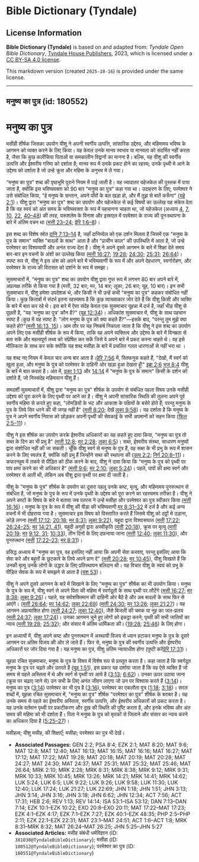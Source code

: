 # Bible Dictionary (Tyndale)

## License Information

**Bible Dictionary (Tyndale)** is based on and adapted from: _Tyndale Open Bible Dictionary_, [Tyndale House Publishers](https://tyndaleopenresources.com/), 2023, which is licensed under a [CC BY-SA 4.0 license](https://creativecommons.org/licenses/by-sa/4.0/legalcode.en).

This markdown version (created `2025-10-16`) is provided under the same license.



--------------------------------

## मनुष्य का पुत्र (id: 180552)

मनुष्य का पुत्र
===============

मसीही शीर्षक जिसका उपयोग यीशु ने अपनी स्वर्गीय उत्पत्ति, सांसारिक उद्देश्य, और महिमामय भविष्य के आगमन को व्यक्त करने के लिए किया। यह केवल उनके मानव स्वभाव या मानवता को संदर्भित नहीं करता है, जैसा कि कुछ कलीसिया पिताओं या समकालीन विद्वानों का मानना है। बल्कि, यह यीशु की स्वर्गीय उत्पत्ति और ईश्वरीय गरिमा को दर्शाता है; मानव रूप में उनके प्रकट होने का रहस्य; उनके पृथ्वी मे आने के उद्देश्य को दर्शाता है जो उन्हे क्रूस और महिमा के अनुभव मे ले गया।

“मनुष्य का पुत्र” शब्द की पृष्ठभूमि पुराने नियम में पाई जाती है। यह ज्यादातर यहेजकेल की पुस्तक में पाया जाता है, क्योंकि इस भविष्यवक्ता को 90 बार "मनुष्य का पुत्र" कहा गया था। उदाहरण के लिए, परमेश्वर ने उसे संबोधित किया, "हे मनुष्य के सन्तान, अपने पाँवों के बल खड़ा हो, और मैं तुझ से बातें करूँगा" ([यहे 2:1](https://ref.ly/Ezek2:1))। यीशु द्वारा "मनुष्य का पुत्र" शब्द का उपयोग और यहेजकेल से कई विषयों का उल्लेख यह संकेत देता है कि वह स्वयं को अंत समय के भविष्यवक्ता के रूप में पहचानना चाहता था, जो यहेजकेल (अध्याय [4](https://ref.ly/Ezek4:1-Ezek4:17), [7](https://ref.ly/Ezek7:1-Ezek7:27), [10](https://ref.ly/Ezek10:1-Ezek10:22), [22](https://ref.ly/Ezek22:1-Ezek22:31), [40–48](https://ref.ly/Ezek40:1-Ezek48:35)) की तरह, यरूशलेम के विनाश और इस्राएल में परमेश्वर के राज्य की पुनःस्थापना के बारे में अंतिम वचन था ([मत्ती 23–24](https://ref.ly/Matt23:1-Matt24:51); [प्रेरि 1:6–8](https://ref.ly/Acts1:6-Acts1:8))।

इस शब्द का विशेष स्रोत [दानि 7:13–14](https://ref.ly/Dan7:13-Dan7:14) है, जहाँ दानिय्येल को एक दर्शन मिलता है जिसमें एक "मनुष्य के पुत्र के समान" व्यक्ति "बादलों के साथ" आता है और "प्राचीन काल" की उपस्थिति में आता है, जो उन्हे परमेश्वर का विश्वव्यापी और अनंत राज्य देता है। यीशु ने अपने दूसरे आगमन के बारे में शिक्षा देते समय बार\-बार इन वचनों के अंशों का उल्लेख किया ([मत्ती 16:27](https://ref.ly/Matt16:27); [19:28](https://ref.ly/Matt19:28); [24:30](https://ref.ly/Matt24:30); [25:31](https://ref.ly/Matt25:31); [26:64](https://ref.ly/Matt26:64))। स्पष्ट रूप से, यीशु ने इस अंश को अपने बारे में भविष्यवाणी के रूप में और अपने देहधारण, स्वर्गारोहण, और परमेश्वर के राज्य की विरासत को दर्शाने के रूप में समझा।

सुसमाचारों में, "मनुष्य का पुत्र" शब्द का उपयोग यीशु द्वारा गुप्त रूप में लगभग 80 बार अपने बारे में, अप्रत्यक्ष तरीके से किया गया है (मत्ती, 32 बार; मर, 14 बार; लूका, 26 बार; यूह, 10 बार)। इन सभी सुसमाचार में, यीशु हमेशा उपदेशक थे, और किसी ने भी उन्हें कभी "मनुष्य का पुत्र" कहकर संबोधित नहीं किया। कुछ किताबों में संदर्भ इतना रहस्यमय है कि कुछ व्याख्याकार जोर देते हैं कि यीशु किसी और व्यक्ति के बारे में बात कर रहे थे। इस बारे में ऐसा संदेह केवल एक सुसमाचार यूहन्ना में दर्ज है, जहाँ भीड़ यीशु से पूछती है, "यह 'मनुष्य का पुत्र' कौन है?" ([यूह 12:34](https://ref.ly/John12:34))। अधिकांश सुसमाचार में, यीशु के साथ पहचान स्पष्ट है।कुछ में यह स्पष्ट है: "लोग मनुष्य के पुत्र को क्या कहते हैं?"—इसके बाद, "परन्तु तुम मुझे क्या कहते हो?"([मत्ती 16:13, 15](https://ref.ly/Matt16:13))। आम तौर पर यह निष्कर्ष निकाला जाता है कि यीशु ने इस शब्द का उपयोग अपने लिए एक मसीही शीर्षक के रूप में किया, ताकि वह अपने व्यक्तित्व और उद्देश्य के बारे में विनम्रता से बता सकें और महत्वपूर्ण तथ्य को संप्रेषित कर सकें जिसे वे अपने बारे में प्रकट करना चाहते थे। वह इसे मौलिकता के साथ कर सके क्योंकि यह शब्द मसीहा के बारे में प्रचलित गलत धारणाओं से नहीं भरा था ।

यह शब्द नए नियम में केवल चार अन्य बार आता है।[प्रेरि 7:56](https://ref.ly/Acts7:56) में, स्तिफनुस कहते हैं, "देखों, मैं स्वर्ग को खुला हुआ, और मनुष्य के पुत्र को परमेश्वर के दाहिनी ओर खड़ा हुआ देखता हूँ!" [इब्रा 2:6](https://ref.ly/Heb2:6) [भज 8:4](https://ref.ly/Ps8:4) यीशु के बारे मे बात करता है। अंत में, [प्रका 1:13](https://ref.ly/Rev1:13) और [14:14](https://ref.ly/Rev14:14) में "मनुष्य के पुत्र के समान" किसी के दर्शन को दर्शाते हैं, जो निस्संदेह महिमावान यीशु हैं।

समदर्शी सुसमाचारों में, यीशु द्वारा "मनुष्य का पुत्र" शीर्षक के उपयोग से संबंधित पहला विषय उनके मसीही उद्देश्य को पूरा करने के लिए पृथ्वी पर आने का है। यीशु ने अपनी सांसारिक स्थिति की तुलना अपने पूर्व स्वर्गीय महिमा से करते हुए कहा, "लोमड़ियों के भट और आकाश के पक्षियों के बसेरे होते हैं; परन्तु मनुष्य के पुत्र के लिये सिर धरने की भी जगह नहीं है" ([मत्ती 8:20](https://ref.ly/Matt8:20); देखें [लूका 9:58](https://ref.ly/Luke9:58))। यह दर्शाता है कि मनुष्य के पुत्र ने अपने स्वर्गीय निवास को छोड़कर अपनी पृथ्वी की सेवकाई के सभी अपमानों को सहन किया ([फिल 2:5–11](https://ref.ly/Phil2:5-Phil2:11))।

यीशु ने इस शीर्षक का उपयोग करके ईश्वरीय अधिकारों का यह कहते हुए दावा किया, "मनुष्य का पुत्र तो सब्त के दिन का भी प्रभु है" ([मत्ती 12:8](https://ref.ly/Matt12:8); [मर 2:28](https://ref.ly/Mark2:28); [लूका 6:5](https://ref.ly/Luke6:5))। सब्त, ईश्वरीय संस्था, साधारण मनुष्यों द्वारा संशोधित नहीं की जा सकती। चूँकि यीशु स्वर्ग से मनुष्य के पुत्र हैं, वह सब्त के भी प्रभु के रूप में शासन करने के लिए स्वतंत्र हैं, क्योंकि वही प्रभु हैं जिन्होंने सब्त की स्थापना की ([उत्प 2:2](https://ref.ly/Gen2:2); [निर्ग 20:8–11](https://ref.ly/Exod20:8-Exod20:11))। कफरनहूम में लकवे से पीड़ित को ठीक करने के बाद, यीशु ने दावा किया कि "मनुष्य के पुत्र को पृथ्वी पर पाप क्षमा करने का भी अधिकार है" ([मत्ती 9:6](https://ref.ly/Matt9:6); [मर 2:10](https://ref.ly/Mark2:10); [लूका 5:24](https://ref.ly/Luke5:24))। पहले, पापों की क्षमा स्वर्ग और परमेश्वर से आती थी, लेकिन अब यीशु द्वारा पृथ्वी पर क्षमा दी जाती है।

यीशु के "मनुष्य के पुत्र" शीर्षक के उपयोग का दूसरा पहलू उनके कष्ट, मृत्यु, और महिमामय पुनरुत्थान से संबंधित है, जो मनुष्य के पुत्र के रूप में उनके पृथ्वी के उद्देश्य को पूरा करने का रहस्यमय तरीका है। यीशु ने अपने कष्टों के विषय के बारे मे बताया जब पतरस ने उन्हें मसीहा और परमेश्वर का पुत्र स्वीकार किया ([मत्ती 16:16](https://ref.ly/Matt16:16))। मनुष्य के पुत्र के रूप में यीशु की पीड़ा की भविष्यवाणी [मर 8:31–32](https://ref.ly/Mark8:31-Mark8:32) में दर्ज है और कई अन्य वचनों में भी दोहराया गया है। सुसमाचार इस विषय को विस्तारित करते हैं जिसमे यीशु को ठट्ठों मे उड़ाना, कोड़े लगना ([मत्ती 17:12](https://ref.ly/Matt17:12); [20:18](https://ref.ly/Matt20:18); [मर 8:31](https://ref.ly/Mark8:31); [लूका 9:22](https://ref.ly/Luke9:22)), यहूदा द्वारा विश्वासघात ([मत्ती](https://ref.ly/Matt17:12) [17:22](https://ref.ly/Matt17:22); [26:24–25](https://ref.ly/Matt26:24-Matt26:25); [मर](https://ref.ly/Mark8:31) [14:21, 41](https://ref.ly/Mark14:21)), यहूदी अगुवों द्वारा अस्वीकृति ([मत्ती](https://ref.ly/Matt17:12) [20:18](https://ref.ly/Matt20:18)), क्रूस पर मृत्यु ([मत्ती](https://ref.ly/Matt17:12) [20:19](https://ref.ly/Matt20:19); [मर](https://ref.ly/Mark8:31) [9:12, 31](https://ref.ly/Mark9:12); [10:33](https://ref.ly/Mark10:33)), तीन दिनों के लिए दफनाया जाना ([मत्ती](https://ref.ly/Matt17:12) [12:40](https://ref.ly/Matt12:40); [लूका 11:30](https://ref.ly/Luke11:30)), और पुनरुत्थान ([मत्ती](https://ref.ly/Matt17:12) [17:22–23](https://ref.ly/Matt17:22-Matt17:23); [मर 8:31](https://ref.ly/Mark8:31))।

प्रसिद्ध अध्याय में "मनुष्य का पुत्र, वह इसलिए नहीं आया कि अपनी सेवा करवाए, परन्तु इसलिए आया कि सेवा करे और बहुतों के छुटकारे के लिये अपने प्राण दे" ([मत्ती 20:28](https://ref.ly/Matt20:28); [मर 10:45](https://ref.ly/Mark10:45)), यीशु सिखाते हैं कि उनकी मृत्यु उनके लोगों के उद्धार के लिए प्रतिस्थापन बलिदान थी। यह विचार यीशु के स्वयं को प्रभु के पीड़ित सेवक के रूप में समझने से आता है ([यश 53](https://ref.ly/Isa53:1-Isa53:12))।

यीशु ने अपने दूसरे आगमन के बारे में सिखाने के लिए "मनुष्य का पुत्र" शीर्षक का भी उपयोग किया। मनुष्य के पुत्र के रूप में, यीशु स्वर्ग से अपने पिता की महिमा में स्वर्गदूतों के साथ पृथ्वी पर लौटेंगे ([मत्ती 16:27](https://ref.ly/Matt16:27); [मर 8:38](https://ref.ly/Mark8:38); [लूका 9:26](https://ref.ly/Luke9:26))। पहले, वह सर्वशक्तिमान की दाहिनी ओर बैठे है और अब बादलों के साथ फिर से आएंगे। ([मत्ती 26:64](https://ref.ly/Matt26:64); [मर 14:62](https://ref.ly/Mark14:62); [लूका 22:69](https://ref.ly/Luke22:69)) ([मत्ती 24:30](https://ref.ly/Matt24:30); [मर 13:26](https://ref.ly/Mark13:26); [लूका 21:27](https://ref.ly/Luke21:27))। यह आगमन अप्रत्याशित होगा ([मत्ती 24:27](https://ref.ly/Matt24:27); [लूका 12:40](https://ref.ly/Luke12:40)), जैसे बिजली की चमक या नूह का जल\-प्रलय ([मत्ती 24:37](https://ref.ly/Matt24:37); [लूका 17:24](https://ref.ly/Luke17:24))। उनका आगमन चुने हुए लोगों को इकट्ठा करने; पृथ्वी की सभी जातियों का न्याय ([मत्ती 19:28](https://ref.ly/Matt19:28); [25:32](https://ref.ly/Matt25:32)); और संसार में अंतिम धार्मिकता की i ([19:28](https://ref.ly/Matt19:28); [25:46](https://ref.ly/Matt25:46)) के लिए होगा। 

इन अध्यायों में, यीशु अपने कष्ट और पुनरुत्थान में अस्थायी विजय से ध्यान हटाकर मनुष्य के पुत्र के दूसरे आगमन पर अंतिम विजय की ओर ले जाते हैं। फिर से, मनुष्य के पुत्र की स्वर्गीय उत्पत्ति और ईश्वरीय अधिकारों पर जोर दिया गया है। यह मनुष्य का पुत्र, यीशु अंतिम न्यायाधीश होगा (पुष्टी करें[प्रेरि 17:31](https://ref.ly/Acts17:31))।

यूहन्ना रचित सुसमाचार, मनुष्य के पुत्र के विषय में विशेष रूप से प्रस्तुत करता है। कहा जाता है कि स्वर्गदूत मनुष्य के पुत्र पर चढ़ते और उतरते हैं ([यूह 1:51](https://ref.ly/John1:51)), इस प्रकार यह दर्शाया जाता हैं कि वह ऐसे व्यक्ति हैं जो समय से पहले अस्तित्व में थे और स्वर्ग से पृथ्वी पर आये है ([3:13](https://ref.ly/John3:13); [6:62](https://ref.ly/John6:62))। उनका ऊपर उठाया जाना (क्रूस पर चढ़ाए जाने से) उन सभी के लिए अनंत जीवन लाएगा जो उन पर विश्वास करते हैं ([3:14](https://ref.ly/John3:14))। मनुष्य का पुत्र ([3:14](https://ref.ly/John3:14)) परमेश्वर का भी पुत्र है ([3:16](https://ref.ly/John3:16)), परमेश्वर का एकलौता पुत्र ([1:18](https://ref.ly/John1:18); [3:18](https://ref.ly/John3:18))। सरल शब्दों में, यूहन्ना रचित सुसमाचार में, "मनुष्य का पुत्र" शीर्षक "परमेश्वर का पुत्र" शीर्षक के बराबर है। यह उनके समय से पहले का ईश्वरीय अस्तित्व, स्वर्गीय उत्पत्ति, और ईश्वरीय अधिकारों को प्रकट करता है। यह उनके वर्तमान पृथ्वी पर प्रकटीकरण और दुख की स्थिति की पुष्टि करता है, और इनके भविष्य और अंत समय की महिमा को भी दर्शाता हैं। पिता ने मनुष्य के पुत्र को मृतकों से जिलाने और संसार का न्याय करने का अधिकार दिया है ([5:25–27](https://ref.ly/John5:25-John5:27))।

 मसीहत्व; यीशु मसीह, की शिक्षाएँ; मसीहा; परमेश्वर का पुत्र भी देखें। 

* **Associated Passages:** GEN 2:2; PSA 8:4; EZK 2:1; MAT 8:20; MAT 9:6; MAT 12:8; MAT 12:40; MAT 16:13; MAT 16:15; MAT 16:16; MAT 16:27; MAT 17:12; MAT 17:22; MAT 19:28; MAT 20:18; MAT 20:19; MAT 20:28; MAT 24:27; MAT 24:30; MAT 24:37; MAT 25:31; MAT 25:32; MAT 25:46; MAT 26:64; MRK 2:10; MRK 2:28; MRK 8:31; MRK 8:38; MRK 9:12; MRK 9:31; MRK 10:33; MRK 10:45; MRK 13:26; MRK 14:21; MRK 14:41; MRK 14:62; LUK 5:24; LUK 6:5; LUK 9:22; LUK 9:26; LUK 9:58; LUK 11:30; LUK 12:40; LUK 17:24; LUK 21:27; LUK 22:69; JHN 1:18; JHN 1:51; JHN 3:13; JHN 3:14; JHN 3:16; JHN 3:18; JHN 6:62; JHN 12:34; ACT 7:56; ACT 17:31; HEB 2:6; REV 1:13; REV 14:14; ISA 53:1–ISA 53:12; DAN 7:13–DAN 7:14; EZK 10:1–EZK 10:22; EXO 20:8–EXO 20:11; MAT 17:22–MAT 17:23; EZK 4:1–EZK 4:17; EZK 7:1–EZK 7:27; EZK 40:1–EZK 48:35; PHP 2:5–PHP 2:11; EZK 22:1–EZK 22:31; MAT 23:1–MAT 24:51; ACT 1:6–ACT 1:8; MRK 8:31–MRK 8:32; MAT 26:24–MAT 26:25; JHN 5:25–JHN 5:27
* **Associated Articles:** मसीह संबंधी धर्मविज्ञान (ID: `381030@TyndaleBibleDictionary`); मसीहा (ID: `180512@TyndaleBibleDictionary`); परमेश्वर का पुत्र (ID: `180551@TyndaleBibleDictionary`)

